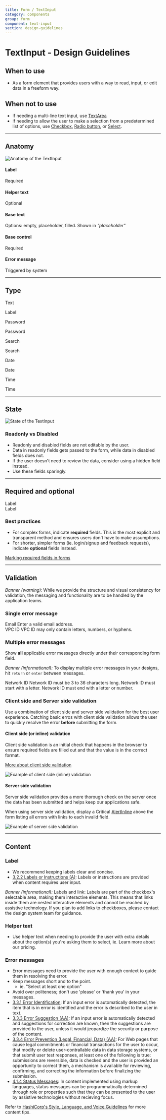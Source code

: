 ```yaml
---
title: Form / TextInput
category: components
group: form
component: text-input
section: design-guidelines
---
```


# TextInput - Design Guidelines

## When to use

- As a form element that provides users with a way to read, input, or edit data in a freeform way.

## When not to use

- If needing a multi-line text input, use [TextArea](/components/form/textarea/overview)
- If needing to allow the user to make a selection from a predetermined list of options, use [Checkbox](/components/form/checkbox/overview), [Radio button](/components/form/radio/overview), or [Select](/components/form/select/overview).

---

## Anatomy

![Anatomy of the TextInput](/assets/components/form/text-input/text_input-anatomy.png)

#### Label

Required

#### Helper text

Optional

#### Base text

Options: empty, placeholder, filled. Shown in _"placeholder"_

#### Base control

Required

#### Error message

Triggered by system

---

## Type

Text

<section>
    <Hds::Form::TextInput::Field @type="text" placeholder="Placeholder" @width="300px" as |F|>
    <F.Label>Label</F.Label>
  </Hds::Form::TextInput::Field>
</section>

Password

<section>
    <Hds::Form::TextInput::Field @type="password" placeholder="Password" @value="password" @width="300px" as |F|>
    <F.Label>Password</F.Label>
  </Hds::Form::TextInput::Field>
</section>

Search

<section>
    <Hds::Form::TextInput::Field @type="search" placeholder="Search" @width="300px" as |F|>
    <F.Label>Search</F.Label>
  </Hds::Form::TextInput::Field>
</section>

Date

<section>
    <Hds::Form::TextInput::Field @type="date" placeholder="mm/dd/yy" @width="150px" as |F|>
    <F.Label>Date</F.Label>
  </Hds::Form::TextInput::Field>
</section>

Time

<section>
    <Hds::Form::TextInput::Field @type="time" placeholder="--:-- --" @width="150px" as |F|>
    <F.Label>Time</F.Label>
  </Hds::Form::TextInput::Field>
</section>

---

## State

![State of the TextInput](/assets/components/form/text-input/text_input-states.png)

### Readonly vs Disabled

- Readonly and disabled fields are not editable by the user.
- Data in readonly fields gets passed to the form, while data in disabled fields does not.
- If the user doesn't need to review the data, consider using a hidden field instead.
- Use these fields sparingly.

---

## Required and optional

<section>
  <Hds::Form::TextInput::Field @type="text" @isRequired={{true}} @width="300px" as |F|>
    <F.Label>Label</F.Label>
  </Hds::Form::TextInput::Field>
</section>

<section>
  <Hds::Form::TextInput::Field @type="text" @isOptional={{true}} @width="300px" as |F|>
    <F.Label>Label</F.Label>
  </Hds::Form::TextInput::Field>
</section>

### Best practices

- For complex forms, indicate **required** fields. This is the most explicit and transparent method and ensures users don't have to make assumptions.
- For shorter, simpler forms (ie. login/signup and feedback requests), indicate **optional** fields instead.

[Marking required fields in forms](https://www.nngroup.com/articles/required-fields/)

---

## Validation

_Banner (warning):_ While we provide the structure and visual consistency for validation, the messaging and functionality are to be handled by the application teams.

### Single error message

<section>
  <Hds::Form::TextInput::Field @value="janedoe@emailcom" @isInvalid={{true}} @width="300px" as |F|>
    <F.Label>Email</F.Label>
    <F.Error>Enter a valid email address.</F.Error>
  </Hds::Form::TextInput::Field>
</section>

<section>
  <Hds::Form::TextInput::Field @value="5&3y" @isInvalid={{true}} @width="300px" as |F|>
    <F.Label>VPC ID</F.Label>
    <F.Error>VPC ID may only contain letters, numbers, or hyphens.</F.Error>
  </Hds::Form::TextInput::Field>
</section>

### Multiple error messages

Show **all** applicable error messages directly under their corresponding form field.

_Banner (informational):_ To display multiple error messages in your designs, hit `return` or `enter` between messages.

<section>
  <Hds::Form::TextInput::Field @value="1-" @isInvalid={{true}} @width="300px" as |F|>
    <F.Label>Network ID</F.Label>
    <F.Error as |E|>
      <E.Message>Network ID must be 3 to 36 characters long.</E.Message>
      <E.Message>Network ID must start with a letter.</E.Message>
      <E.Message>Network ID must end with a letter or number.</E.Message>
    </F.Error>
  </Hds::Form::TextInput::Field>
</section>

### Client side and Server side validation

Use a combination of client side and server side validation for the best user experience. Catching basic erros with client side validation allows the user to quickly resolve the error **before** submitting the form.

#### Client side (or inline) validation

Client side validation is an initial check that happens in the browser to ensure required fields are filled out and that the value is in the correct format.

[More about client side validation](https://developer.mozilla.org/en-US/docs/Learn/Forms/Form_validation)

![Example of client side (inline) validation](/assets/components/general/validation-client_side.png)

#### Server side validation

Server side validation provides a more thorough check on the server once the data has been submitted and helps keep our applications safe.

When using server side validation, display a Critical [AlertInline](/components/alerts/overview) above the form listing all errors with links to each invalid field.

![Example of server side validation](/assets/components/general/validation-server_side.png)

---

## Content

### Label

- We recommend keeping labels clear and concise.
- [3.2.2 Labels or Instructions (A)](https://www.w3.org/WAI/WCAG21/Understanding/labels-or-instructions.html): Labels or instructions are provided when content requires user input.

_Banner (informational):_ Labels and link: Labels are part of the checkbox's selectable area, making them interactive elements. This means that links inside them are nested interactive elements and cannot be reached by assistive technology. If you plan to add links to checkboxes, please contact the design system team for guidance.

### Helper text

- Use helper text when needing to provide the user with extra details about the option(s) you're asking them to select, ie. Learn more about our pricing.

### Error messages

- Error messages need to provide the user with enough context to guide them in resolving the error.
- Keep messages short and to the point.
  - ie. "Select at least one option"
- Avoid over politeness; don't use 'please' or 'thank you' in your messages.
- [3.3.1 Error Identification](https://www.w3.org/WAI/WCAG21/Understanding/error-identification.html): If an input error is automatically detected, the item that is in error is identified and the error is described to the user in text.
- [3.3.3 Error Suggestion (AA)](https://www.w3.org/WAI/WCAG21/Understanding/error-suggestion.html): If an input error is automatically detected and suggestions for correction are known, then the suggestions are provided to the user, unless it would jeopardize the security or purpose of the content.
- [3.3.4 Error Prevention (Legal, Financial, Data) (AA)](https://www.w3.org/WAI/WCAG21/Understanding/error-prevention-legal-financial-data.html): For Web pages that cause legal commitments or financial transactions for the user to occur, that modify or delete user-contrallable data in data storage systems, or that submit user test responses, at least one of the following is true: submissions are reversible, data is checked and the user is provided an opportunity to correct them, a mechanism is available for reviewing, confirming, and correcting the information before finalizing the submission.
- [4.1.4 Status Messages](https://www.w3.org/WAI/WCAG21/Understanding/status-messages.html): In content implemented using markup languages, status messages can be programmatically determined through role or properties such that they can be presented to the user by assistive technologies without recieving focus.

Refer to [HashiCorp's Style, Language, and Voice Guidelines](https://docs.google.com/document/d/1MRvGd6tS5JkIwl_GssbyExkMJqOXKeUE00kSEtFi8m8/edit?usp=sharing) for more content tips.
